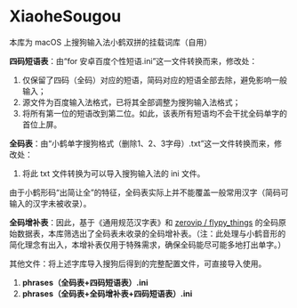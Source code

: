 # XiaoheSougou

本库为 macOS 上搜狗输入法小鹤双拼的挂载词库（自用）

**四码短语表**：由“for 安卓百度个性短语.ini”这一文件转换而来，修改处：

1. 仅保留了四码（全码）对应的短语，简码对应的短语全部去除，避免影响一般输入；
2. 源文件为百度输入法格式，已将其全部调整为搜狗输入法格式；
3. 将所有第一位的短语改到第二位。如此，该表所有短语均不会干扰全码单字的首位上屏。

**全码表**：由“小鹤单字搜狗格式（删除1、2、3字母）.txt”这一文件转换而来，修改处：

1. 将此 txt 文件转换为可以导入搜狗输入法的 ini 文件。

由于小鹤形码“出简让全”的特征，全码表实际上并不能覆盖一般常用汉字（简码可输入的汉字未被收录）。

**全码增补表**：因此，基于《通用规范汉字表》和 [zerovip / flypy_things](https://github.com/zerovip/flypy_things/blob/main/flypy_n.json) 的全码原始数据表，本库筛选出了全码表未收录的全码增补表。（注：此处理与小鹤音形的简化理念有出入，本增补表仅用于特殊需求，确保全码能尽可能多地打出单字。）

其他文件：将上述字库导入搜狗后得到的完整配置文件，可直接导入使用。

1. **phrases（全码表+四码短语表）.ini**
2. **phrases（全码表+全码增补表+四码短语表）.ini**

